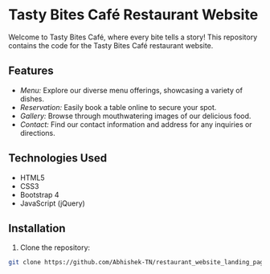 # Tasty Bites Café Restaurant Website

Welcome to Tasty Bites Café, where every bite tells a story! This repository contains the code for the Tasty Bites Café restaurant website.


## Features

- *Menu:* Explore our diverse menu offerings, showcasing a variety of dishes.
- *Reservation:* Easily book a table online to secure your spot.
- *Gallery:* Browse through mouthwatering images of our delicious food.
- *Contact:* Find our contact information and address for any inquiries or directions.


## Technologies Used

- HTML5
- CSS3
- Bootstrap 4
- JavaScript (jQuery)

## Installation

1. Clone the repository:

```bash
git clone https://github.com/Abhishek-TN/restaurant_website_landing_page.git 
